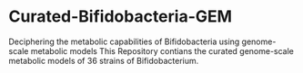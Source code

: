 # Curated-Bifidobacteria-GEM
Deciphering the metabolic capabilities of Bifidobacteria using genome-scale metabolic models
This Repository contians the curated genome-scale metabolic models of 36 strains of Bifidobacterium.

